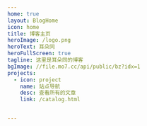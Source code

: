 ```yaml
---
home: true
layout: BlogHome
icon: home
title: 博客主页
heroImage: /logo.png
heroText: 耳朵同
heroFullScreen: true
tagline: 这里是耳朵同的博客
bgImage: //file.mo7.cc/api/public/bz?idx=1
projects:
  - icon: project
    name: 站点导航
    desc: 查看所有的文章
    link: /catalog.html


---
```


